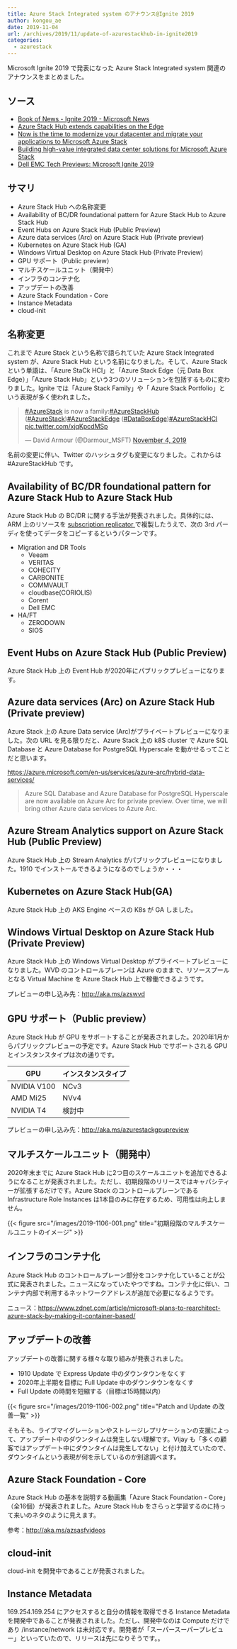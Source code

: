 ```yaml
---
title: Azure Stack Integrated system のアナウンス@Ignite 2019
author: kongou_ae
date: 2019-11-04
url: /archives/2019/11/update-of-azurestackhub-in-ignite2019
categories:
  - azurestack
---
```


Microsoft Ignite 2019 で発表になった Azure Stack Integrated system 関連のアナウンスをまとめました。

## ソース
- [Book of News - Ignite 2019 - Microsoft News](https://news.microsoft.com/wp-content/uploads/prod/sites/563/2019/11/Ignite-2019-Book-of-News.pdf)
- [Azure Stack Hub extends capabilities on the Edge](https://techcommunity.microsoft.com/t5/Azure-Stack-Blog/Azure-Stack-Hub-extends-capabilities-on-the-Edge/ba-p/984483)
- [Now is the time to modernize your datacenter and migrate your applications to Microsoft Azure Stack](https://myignite.techcommunity.microsoft.com/sessions/81962?source=sessions)
- [Building high-value integrated data center solutions for Microsoft Azure Stack](https://myignite.techcommunity.microsoft.com/sessions/82908?source=sessions)
- [Dell EMC Tech Previews: Microsoft Ignite 2019](https://community.emc.com/mobile/mobile-access.jspa#jive-document?content=%2Fapi%2Fcore%2Fv2%2Fposts%2F15240)

## サマリ

- Azure Stack Hub への名称変更
- Availability of BC/DR foundational pattern for Azure Stack Hub to Azure Stack Hub
- Event Hubs on Azure Stack Hub (Public Preview)
- Azure data services (Arc) on Azure Stack Hub (Private preview)
- Kubernetes on Azure Stack Hub (GA)
- Windows Virtual Desktop on Azure Stack Hub (Private Preview)
- GPU サポート（Public preview）
- マルチスケールユニット（開発中）
- インフラのコンテナ化
- アップデートの改善
- Azure Stack Foundation - Core
- Instance Metadata
- cloud-init

## 名称変更

これまで Azure Stack という名称で語られていた Azure Stack Integrated system が、Azure Stack Hub という名前になりました。そして、Azure Stack という単語は、「Azure StaCk HCI」と「Azure Stack Edge（元 Data Box Edge）」「Azure Stack Hub」という3つのソリューションを包括するものに変わりました。Ignite では「Azure Stack Family」や「 Azure Stack Portfolio」という表現が多く使われました。

<blockquote class="twitter-tweet"><p lang="en" dir="ltr"><a href="https://twitter.com/hashtag/AzureStack?src=hash&amp;ref_src=twsrc%5Etfw">#AzureStack</a> is now a family:<a href="https://twitter.com/hashtag/AzureStackHub?src=hash&amp;ref_src=twsrc%5Etfw">#AzureStackHub</a> (<a href="https://twitter.com/hashtag/AzureStack?src=hash&amp;ref_src=twsrc%5Etfw">#AzureStack</a>)<a href="https://twitter.com/hashtag/AzureStackEdge?src=hash&amp;ref_src=twsrc%5Etfw">#AzureStackEdge</a> (<a href="https://twitter.com/hashtag/DataBoxEdge?src=hash&amp;ref_src=twsrc%5Etfw">#DataBoxEdge</a>)<a href="https://twitter.com/hashtag/AzureStackHCI?src=hash&amp;ref_src=twsrc%5Etfw">#AzureStackHCI</a> <a href="https://t.co/xjqKpcdMSp">pic.twitter.com/xjqKpcdMSp</a></p>&mdash; David Armour (@Darmour_MSFT) <a href="https://twitter.com/Darmour_MSFT/status/1191355165116420096?ref_src=twsrc%5Etfw">November 4, 2019</a></blockquote> <script async src="https://platform.twitter.com/widgets.js" charset="utf-8"></script>

名前の変更に伴い、Twitter のハッシュタグも変更になりました。これからは #AzureStackHub です。

## Availability of BC/DR foundational pattern for Azure Stack Hub to Azure Stack Hub

Azure Stack Hub の BC/DR に関する手法が発表されました。具体的には、ARM 上のリソースを [subscription replicator
](https://github.com/Azure-Samples/azure-intelligent-edge-patterns/tree/master/subscription%20replicator) で複製したうえで、次の 3rd パーディを使ってデータをコピーするというパターンです。

- Migration and DR Tools
  - Veeam
  - VERITAS
  - COHECITY
  - CARBONITE
  - COMMVAULT
  - cloudbase(CORIOLIS)
  - Corent
  - Dell EMC
- HA/FT
  - ZERODOWN
  - SIOS

## Event Hubs on Azure Stack Hub (Public Preview)

Azure Stack Hub 上の Event Hub が2020年にパブリックプレビューになります。

## Azure data services (Arc) on Azure Stack Hub (Private preview)

Azure Stack 上の Azure Data service (Arc)がプライベートプレビューになりました。次の URL を見る限りだと、Azure Stack 上の k8S cluster で Azure SQL Database と Azure Database for PostgreSQL Hyperscale を動かせるってことだと思います。

https://azure.microsoft.com/en-us/services/azure-arc/hybrid-data-services/

> Azure SQL Database and Azure Database for PostgreSQL Hyperscale are now available on Azure Arc for private preview. Over time, we will bring other Azure data services to Azure Arc.

## Azure Stream Analytics support on Azure Stack Hub (Public Preview)

Azure Stack Hub 上の Stream Analytics がパブリックプレビューになりました。1910 でインストールできるようになるのでしょうか・・・

## Kubernetes on Azure Stack Hub(GA)

Azure Stack Hub 上の AKS Engine ベースの K8s が GA しました。

## Windows Virtual Desktop on Azure Stack Hub (Private Preview)

Azure Stack Hub 上の Windows Virtual Desktop がプライベートプレビューになりました。WVD のコントロールプレーンは Azure のままで、リソースプールとなる Virtual Machine を Azure Stack Hub 上で稼働できるようです。

プレビューの申し込み先：http://aka.ms/azswvd

## GPU サポート（Public preview）

Azure Stack Hub が GPU をサポートすることが発表されました。2020年1月からパブリックプレビューの予定です。Azure Stack Hub でサポートされる GPU とインスタンスタイプは次の通りです。

| GPU | インスタンスタイプ |
|----|--------------------|
|NVIDIA V100|NCv3|
|AMD Mi25|NVv4|
|NVIDIA T4| 検討中 |

プレビューの申し込み先：http://aka.ms/azurestackgpupreview

## マルチスケールユニット（開発中）

2020年末までに Azure Stack Hub に2つ目のスケールユニットを追加できるようになることが発表されました。ただし、初期段階のリリースではキャパシティーが拡張するだけです。Azure Stack のコントロールプレーンである Infrastructure Role Instances は1本目のみに存在するため、可用性は向上しません。

{{< figure src="/images/2019-1106-001.png" title="初期段階のマルチスケールユニットのイメージ" >}}

## インフラのコンテナ化

Azure Stack Hub のコントロールプレーン部分をコンテナ化していることが公式に発表されました。ニュースになっていたやつですね。コンテナ化に伴い、コンテナ内部で利用するネットワークアドレスが追加で必要になるようです。

ニュース：https://www.zdnet.com/article/microsoft-plans-to-rearchitect-azure-stack-by-making-it-container-based/

## アップデートの改善

アップデートの改善に関する様々な取り組みが発表されました。

- 1910 Update で Express Update 中のダウンタウンをなくす
- 2020年上半期を目標に Full Update 中のダウンタウンをなくす
- Full Update の時間を短縮する（目標は15時間以内）

{{< figure src="/images/2019-1106-002.png" title="Patch and Update の改善一覧" >}}

そもそも、ライブマイグレーションやストレージレプリケーションの支援によって、アップデート中のダウンタイムは発生しない理解です。Vijay も「多くの顧客ではアップデート中にダウンタイムは発生してない」と付け加えていたので、ダウンタイムという表現が何を示しているのか別途調べます。

## Azure Stack Foundation - Core

Azure Stack Hub の基本を説明する動画集「Azure Stack Foundation - Core」（全16個）が発表されました。Azure Stack Hub をさらっと学習するのに持って来いのネタのように見えます。

参考：http://aka.ms/azsasfvideos

## cloud-init

cloud-init を開発中であることが発表されました。

## Instance Metadata

169.254.169.254 にアクセスすると自分の情報を取得できる Instance Metadata を開発中であることが発表されました。ただし、開発中なのは Compute だけであり /instance/network は未対応です。開発者が「スーパースーパープレビュー」といっていたので、リリースは先になりそうです。。

